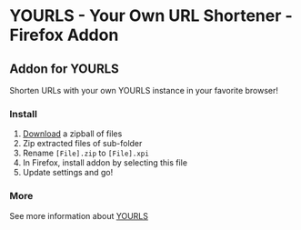 YOURLS - Your Own URL Shortener - Firefox Addon
===============================================


Addon for YOURLS
----------------

Shorten URLs with your own YOURLS instance in your favorite browser!

### Install

1. [Download](Firefox-Addon-Yourls/zipball/master) a zipball of files
2. Zip extracted files of sub-folder 
3. Rename `[File].zip` to `[File].xpi`
4. In Firefox, install addon by selecting this file
5. Update settings and go!

### More

See more information about [YOURLS](http://yourls.org/)